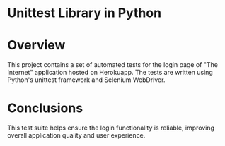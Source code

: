 # Unittest Library in Python

# Overview
This project contains a set of automated tests for the login page of "The Internet" application hosted on Herokuapp. The tests are written using Python's unittest framework and Selenium WebDriver.

# Conclusions
This test suite helps ensure the login functionality is reliable, improving overall application quality and user experience.

